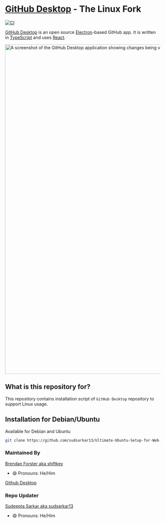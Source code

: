 # [GitHub Desktop](https://desktop.github.com) - The Linux Fork

[![CI](https://github.com/shiftkey/desktop/actions/workflows/ci.yml/badge.svg)](https://github.com/shiftkey/desktop/actions/workflows/ci.yml)

[GitHub Desktop](https://desktop.github.com/) is an open source [Electron](https://www.electronjs.org/)-based
GitHub app. It is written in [TypeScript](https://www.typescriptlang.org) and
uses [React](https://reactjs.org/).

<picture>
  <source
    srcset="https://user-images.githubusercontent.com/634063/202742848-63fa1488-6254-49b5-af7c-96a6b50ea8af.png"
    media="(prefers-color-scheme: dark)"
  />
  <img
    width="1072"
    src="https://user-images.githubusercontent.com/634063/202742985-bb3b3b94-8aca-404a-8d8a-fd6a6f030672.png"
    alt="A screenshot of the GitHub Desktop application showing changes being viewed and committed with two attributed co-authors"
  />
</picture>

## What is this repository for?

This repository contains installation script of `GitHub Desktop` repository to support Linux usage.

## Installation for Debian/Ubuntu

Available for Debian and Ubuntu

```sh
git clone https://github.com/sudsarkar13/Ultimate-Ubuntu-Setup-for-Web-Developers.git
```

### Maintained By
[Brendan Forster aka shiftkey](https://github.com/shiftkey)
- 😄 Pronouns: He/Him

[Github Desktop](https://github.com/shiftkey/desktop)

### Repo Updater
[Sudeepta Sarkar aka sudsarkar13](https://github.com/sudsarkar13)
- 😄 Pronouns: He/Him